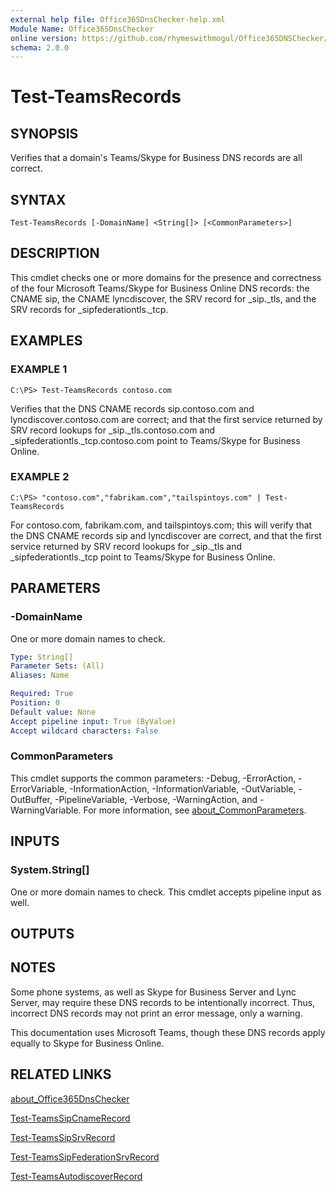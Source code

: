 ```yaml
---
external help file: Office365DnsChecker-help.xml
Module Name: Office365DnsChecker
online version: https://github.com/rhymeswithmogul/Office365DNSChecker/blob/master/man/en-US/Test-TeamsRecords.md
schema: 2.0.0
---
```


# Test-TeamsRecords

## SYNOPSIS
Verifies that a domain's Teams/Skype for Business DNS records are all correct.

## SYNTAX

```
Test-TeamsRecords [-DomainName] <String[]> [<CommonParameters>]
```

## DESCRIPTION
This cmdlet checks one or more domains for the presence and correctness of the four Microsoft Teams/Skype for Business Online DNS records:  the CNAME sip, the CNAME lyncdiscover, the SRV record for _sip._tls, and the SRV records for _sipfederationtls._tcp.

## EXAMPLES

### EXAMPLE 1
```
C:\PS> Test-TeamsRecords contoso.com
```

Verifies that the DNS CNAME records sip.contoso.com and lyncdiscover.contoso.com are correct; and that the first service returned by SRV record lookups for _sip._tls.contoso.com and _sipfederationtls._tcp.contoso.com point to Teams/Skype for Business Online.

### EXAMPLE 2
```
C:\PS> "contoso.com","fabrikam.com","tailspintoys.com" | Test-TeamsRecords
```

For contoso.com, fabrikam.com, and tailspintoys.com; this will verify that the DNS CNAME records sip and lyncdiscover are correct, and that the first service returned by SRV record lookups for _sip._tls and _sipfederationtls._tcp point to Teams/Skype for Business Online.

## PARAMETERS

### -DomainName
One or more domain names to check.

```yaml
Type: String[]
Parameter Sets: (All)
Aliases: Name

Required: True
Position: 0
Default value: None
Accept pipeline input: True (ByValue)
Accept wildcard characters: False
```

### CommonParameters
This cmdlet supports the common parameters: -Debug, -ErrorAction, -ErrorVariable, -InformationAction, -InformationVariable, -OutVariable, -OutBuffer, -PipelineVariable, -Verbose, -WarningAction, and -WarningVariable. For more information, see [about_CommonParameters](http://go.microsoft.com/fwlink/?LinkID=113216).

## INPUTS

### System.String[]
One or more domain names to check. 
This cmdlet accepts pipeline input as well.

## OUTPUTS

## NOTES
Some phone systems, as well as Skype for Business Server and Lync Server, may require these DNS records to be intentionally incorrect. 
Thus, incorrect DNS records may not print an error message, only a warning.

This documentation uses Microsoft Teams, though these DNS records apply equally to Skype for Business Online.

## RELATED LINKS

[about_Office365DnsChecker]()

[Test-TeamsSipCnameRecord]()

[Test-TeamsSipSrvRecord]()

[Test-TeamsSipFederationSrvRecord]()

[Test-TeamsAutodiscoverRecord]()

